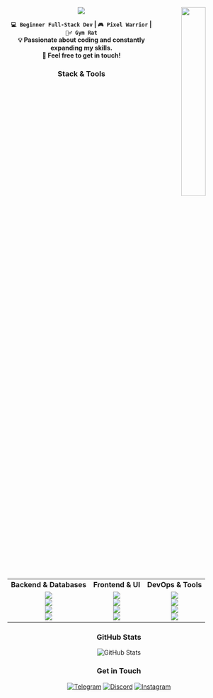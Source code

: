 <div align="center">
<img src="https://github.com/ablekz/ablekz/blob/main/assets/sidebar.png" width="33%" align="right" />

![](https://readme-typing-svg.demolab.com?font=JetBrains+Mono&size=28&duration=2500&color=9BC0EC&vCenter=true&multiline=true&width=350&lines=Hello%2C+I'm+Nursultan)

**`💻 Beginner Full-Stack Dev` | `🎮 Pixel Warrior` | `🏋️‍♂️ Gym Rat`<br>💡 Passionate about coding and constantly expanding my skills. <br>👾 Feel free to get in touch!**

### Stack & Tools

<table>
  <tr>
    <td align="center"><b>Backend & Databases</b></td>
    <td align="center"><b>Frontend & UI</b></td>
    <td align="center"><b>DevOps & Tools</b></td>
  </tr>
  <tr>
    <td align="center">
      <img src="https://img.shields.io/badge/Python-3776AB?style=for-the-badge&logo=python&logoColor=white">
      <br>
      <img src="https://img.shields.io/badge/FastAPI-009688?style=for-the-badge&logo=fastapi&logoColor=white">
      <br>
      <img src="https://img.shields.io/badge/MongoDB-47A248?style=for-the-badge&logo=mongodb&logoColor=white">
      <br>
      <img src="https://img.shields.io/badge/Aiogram-2C2D72?style=for-the-badge&logo=telegram&logoColor=white">
    </td>
    <td align="center">
      <img src="https://img.shields.io/badge/React-61DAFB?style=for-the-badge&logo=react&logoColor=black">
      <br>
      <img src="https://img.shields.io/badge/TailwindCSS-06B6D4?style=for-the-badge&logo=tailwindcss&logoColor=white">
      <br>
      <img src="https://img.shields.io/badge/Ant%20Design-0170FE?style=for-the-badge&logo=antdesign&logoColor=white">
      <br>
      <img src="https://img.shields.io/badge/Bootstrap-7952B3?style=for-the-badge&logo=bootstrap&logoColor=white">
    </td>
    <td align="center">
      <img src="https://img.shields.io/badge/Git-F05032?style=for-the-badge&logo=git&logoColor=white">
      <br>
      <img src="https://img.shields.io/badge/GitHub-181717?style=for-the-badge&logo=github&logoColor=white">
      <br>
      <img src="https://img.shields.io/badge/Docker-2496ED?style=for-the-badge&logo=docker&logoColor=white">
      <br>
      <img src="https://img.shields.io/badge/VS%20Code-007ACC?style=for-the-badge&logo=visualstudiocode&logoColor=white">
    </td>
  </tr>
</table>

### GitHub Stats

![GitHub Stats](https://github-readme-stats.vercel.app/api?username=ablekz&show_icons=true&theme=custom&bg_color=212830&title_color=8BB7DB&text_color=D1D5DA&icon_color=8BB7DB&hide_title=true)


### Get in Touch

[![Telegram](https://img.shields.io/badge/Telegram-4597DB?style=for-the-badge&logo=telegram&logoColor=white)](https://t.me/aablty)
[![Discord](https://img.shields.io/badge/Discord-8891F2?style=for-the-badge&logo=discord&logoColor=white)](https://discord.com/users/1273224975482097751)
[![Instagram](https://img.shields.io/badge/Instagram-FA5E93?style=for-the-badge&logo=instagram&logoColor=white)](https://instagram.com/aablty)

</div>
